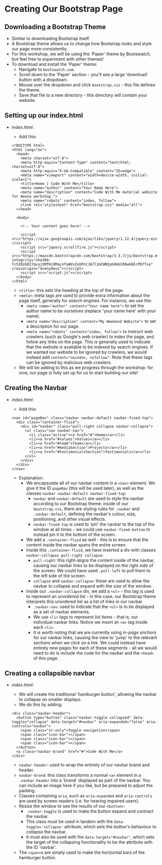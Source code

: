 # Creating Our Bootstrap Page

## Downloading a Bootstrap Theme

- Similar to downloading Bootstrap itself.
- A Bootstrap theme allows us to change how Bootstrap looks and style our page
more consistently.
- For this workshop, we will be using the 'Paper' theme by Bootswatch, but feel
free to experiment with other themes!
- To download and install the 'Paper' theme:
  - Navigate to `bootswatch.com`.
  - Scroll down to the 'Paper' section - you'll see a large 'download' button
  with a dropdown.
  - Mouse over the dropdown and click `bootstrap.css` - this file defines the
  theme.
  - Save that file to a new directory - this directory will contain your
  website.

## Setting up our index.html

- *index.html*:
  - Add this:

  ```
  <!DOCTYPE html>
  <html lang="en">
    <head>
      <meta charset="utf-8">
      <meta http-equiv="Content-Type" content="text/html; charset=utf-8">
      <meta http-equiv="X-UA-Compatible" content="IE=edge">
      <meta name="viewport" content="width=device-width, initial-scale=1">
      <title>Home | Code With Me</title>
      <meta name="author" content="Your Name Here">
      <meta name="description" content="Code With Me material website for Aeona workshop.">
      <meta name="robots" content="index, follow">
      <link rel="stylesheet" href="bootstrap.css" media="all">
    </head>

    <body>

      <!-- Your content goes here! -->

      <script src="https://ajax.googleapis.com/ajax/libs/jquery/1.12.4/jquery.min.js"></script>
      <script src="jquery.scrollfire.js"></script>
      <script src="https://maxcdn.bootstrapcdn.com/bootstrap/3.3.7/js/bootstrap.min.js" integrity="sha384-Tc5IQib027qvyjSMfHjOMaLkfuWVxZxUPnCJA7l2mCWNIpG9mGCD8wGNIcPD7Txa" crossorigin="anonymous"></script>
      <script src="script.js"></script>
    </body>
  </html>
  ```

  - `<title>`: this sets the heading at the top of the page.
  - `<meta>`: meta tags are used to provide extra information about the page
  itself, generally for search engines. For instance, we use the:
    - `<meta name="author" content="Your name here">` to set the author name to
    be ourselves (replace 'your name here' with your name).
    - `<meta name="description" content="My Weekend Website">` to set a
    description for our page.
    - `<meta name="robots" content="index, follow">` to instruct web crawlers
    (such as Google's web crawler) to index the page, and follow any links on
    the page. This is generally used to indicate that the website is available
    to be indexed by search engines. If we wanted our website to be ignored by
    crawlers, we would instead add `content="noindex, nofollow"`. Note that
    these tags can be ignored by malicious web crawlers.
  - We will be adding to this as we progress through the workshop: for now, our
  page is fully set up for us to start building our site!

## Creating the Navbar

- *index.html*:
  - Add this:

  ```
  <nav id="pageNav" class="navbar navbar-default navbar-fixed-top">
    <div class="container-fluid">
      <div id="navbar" class="pull-right collapse navbar-collapse">
        <ul class="nav navbar-nav">
          <li class="active"><a href="#">Home</a></li>
          <li><a href="#values">Values</a></li>
          <li><a href="#team">Team</a></li>
          <li><a href="#mediaSection">Projects</a></li>
          <li><a href="#testimonialsSection">Testimonials</a></li>
        </ul>
      </div>
    </div>
  </nav>
  ```

  - Explanation:
    - We encapsulate all of our navbar content in a `<nav>` element. We give it
    the ID `pageNav` (this will be used later), as well as the classes `navbar
    navbar-default navbar-fixed-top`:
      - `navbar` and `navbar-default` are used to style the navbar according to
      our Bootstrap theme: inside of our `bootstrap.css`, there are styling rules
      for `.navbar` and `.navbar-default`, defining the navbar's colour, size,
      positioning, and other visual effects.
      - `navbar-fixed-top` is used to 'pin' the navbar to the top of the window
      at all times - we could use `navbar-fixed-bottom` to instead pin it to
      the bottom of the screen.
    - We add a `.container-fluid` as well - this is to ensure that the content
    inside the navbar spans the entire screen.
    - Inside this `.container-fluid`, we have inserted a div with classes
    `navbar-collapse pull-right collapse`:
      - `pull-right`: this right-aligns the content inside of the navbar, causing
      our navbar links to be displayed on the right side of the screen. We could
      have used `.pull-left` to pull them to the left side of the screen.
      - `collapse` and `navbar-collapse`: these are used to allow the navbar to
      collapse and expand with the size of the window.
    - Inside our `.navbar-collapse` div, we add a `<ul>` - this tag is used to
    represent an _unordered list_ - in this case, our Bootstrap theme interprets
    this unordered list as a list of links in our navbar.
      - `.navbar-nav`: used to indicate that the `<ul>` is to be displayed as a
      set of navbar elements.
      - We use `<li>` tags to represent _list items_ - that is, our individual
      navbar links. Notice we insert an `<a>` tag inside each `<li>`.
      - It is worth noting that we are currently using _in-page anchors_ for our
      navbar links, causing the view to 'jump' to the relevant sections when we
      click on a link. We could instead have entirely new pages for each of
      these segments - all we would need to do is include the code for the navbar
      and the `<head>` of this page.

## Creating a collapsible navbar

- *index.html*:
  - We will create the traditional 'hamburger button', allowing the navbar to
  collapse on smaller displays.
  - We do this by adding:

  ```
  <div class="navbar-header">
    <button type="button" class="navbar-toggle collapsed" data-toggle="collapse" data-target="#navbar" aria-expanded="false" aria-controls="navbar">
      <span class="sr-only">Toggle navigation</span>
      <span class="icon-bar"></span>
      <span class="icon-bar"></span>
      <span class="icon-bar"></span>
    </button>
    <a class="navbar-brand" href="#">Code With Me</a>
  </div>
  ```

  - `navbar-header`: used to wrap the entirety of our navbar brand and header.
  - `navbar-brand`: this class transforms a normal `<a>` element in a `.navbar-header`
  into a 'brand' displayed as part of the navbar. You can include an image here
  if you like, but be prepared to adjust the paddng.
  - Classes containing `aria`, such as `aria-expanded` and `aria-controls` are
  used by screen readers (i.e. for hearing impaired users).
  - Resize the window to see the results of our `<button>`:
    - `.navbar-toggle` is used to make the button expand and contract the navbar.
    - This class must be used in tandem with the `data-toggle='collapse'` attribute,
    which sets the button's behaviour to collapse the navbar.
    - It must also be used with the `data-target="#navbar"`, which sets the
    target of the collapsing functionality to be the attribute with the ID 'navbar'.
  - The `<span>`s are simply used to make the horizontal bars of the hamburger button.
